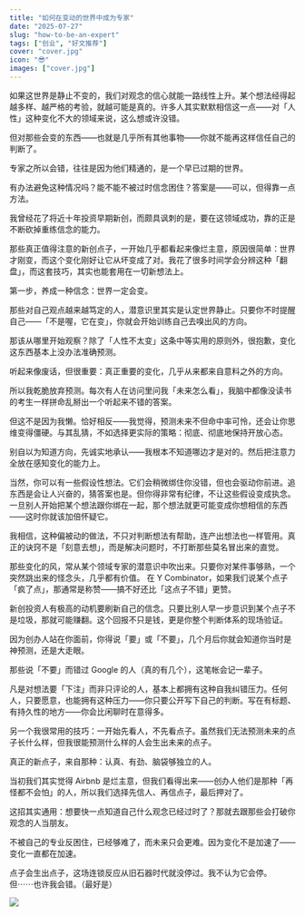 ```yaml
---
title: "如何在变动的世界中成为专家"
date: "2025-07-27"
slug: "how-to-be-an-expert"
tags: ["创业", "好文推荐"]
cover: "cover.jpg"
icon: "😎"
images: ["cover.jpg"]
---
```

如果这世界是静止不变的，我们对观念的信心就能一路线性上升。某个想法经得起越多样、越严格的考验，就越可能是真的。许多人其实默默相信这一点——对「人性」这种变化不大的领域来说，这么想或许没错。



但对那些会变的东西——也就是几乎所有其他事物——你就不能再这样信任自己的判断了。



专家之所以会错，往往是因为他们精通的，是一个早已过期的世界。



有办法避免这种情况吗？能不能不被过时信念困住？答案是——可以，但得靠一点方法。



我曾经花了将近十年投资早期新创，而颇具讽刺的是，要在这领域成功，靠的正是不断砍掉重练信念的能力。



那些真正值得注意的新创点子，一开始几乎都看起来像烂主意，原因很简单：世界才刚变，而这个变化刚好让它从坏变成了对。我花了很多时间学会分辨这种「翻盘」，而这套技巧，其实也能套用在一切新想法上。



第一步，养成一种信念：世界一定会变。



那些对自己观点越来越笃定的人，潜意识里其实是认定世界静止。只要你不时提醒自己——「不是喔，它在变」，你就会开始训练自己去嗅出风的方向。



那该从哪里开始观察？除了「人性不太变」这条中等实用的原则外，很抱歉，变化这东西基本上没办法准确预测。



听起来像废话，但很重要：真正重要的变化，几乎从来都来自意料之外的方向。



所以我乾脆放弃预测。每次有人在访问里问我「未来怎么看」，我脑中都像没读书的考生一样拼命乱掰出一个听起来不错的答案。



但这不是因为我懒。恰好相反——我觉得，预测未来不但命中率可怜，还会让你思维变得僵硬。与其乱猜，不如选择更实际的策略：彻底、彻底地保持开放心态。



别自以为知道方向，先诚实地承认——我根本不知道哪边才是对的。然后把注意力全放在感知变化的能力上。



当然，你可以有一些假设性想法。它们会稍微绑住你没错，但也会驱动你前进。追东西是会让人兴奋的，猜答案也是。但你得非常有纪律，不让这些假设变成执念。
一旦别人开始把某个想法跟你绑在一起，那个想法就更可能变成你想相信的东西——这时你就该加倍怀疑它。



我相信，这种偏被动的做法，不只对判断想法有帮助，连产出想法也一样管用。真正的诀窍不是「刻意去想」，而是解决问题时，不打断那些莫名冒出来的直觉。



那些变化的风，常从某个领域专家的潜意识中吹出来。只要你对某件事够熟，一个突然跳出来的怪念头，几乎都有价值。
在 Y Combinator，如果我们说某个点子「疯了点」，那通常是称赞——搞不好还比「这点子不错」更赞。



新创投资人有极高的动机要刷新自己的信念。只要比别人早一步意识到某个点子不是垃圾，那就可能赚翻。这个回报不只是钱，更是你整个判断体系的现场验证。



因为创办人站在你面前，你得说「要」或「不要」，几个月后你就会知道你当时是神预测，还是大走眼。



那些说「不要」而错过 Google 的人（真的有几个），这笔帐会记一辈子。



凡是对想法要「下注」而非只评论的人，基本上都拥有这种自我纠错压力。任何人，只要愿意，也能拥有这种压力——你只要公开写下自己的判断。写在有标题、有持久性的地方——你会比闲聊时在意得多。



另一个我很常用的技巧：一开始先看人，不先看点子。虽然我们无法预测未来的点子长什么样，但我很能预测什么样的人会生出未来的点子。



真正的新点子，来自那种：认真、有劲、脑袋够独立的人。



当初我们其实觉得 Airbnb 是烂主意，但我们看得出来——创办人他们是那种「再怪都不会怕」的人，所以我们选择先信人、再信点子，最后押对了。



这招其实通用：想要快一点知道自己什么观念已经过时了？那就去跟那些会打破你观念的人当朋友。



不被自己的专业反困住，已经够难了，而未来只会更难。因为变化不是加速了——变化一直都在加速。



点子会生出点子，这场连锁反应从旧石器时代就没停过。我不认为它会停。
但⋯⋯也许我会错。（最好是）




![](https://prod-files-secure.s3.us-west-2.amazonaws.com/112d0858-5090-4d34-a606-b75eb8d65fd2/46476355-9cf3-4e99-9b7a-3531bc426380/1000202064.png?X-Amz-Algorithm=AWS4-HMAC-SHA256&X-Amz-Content-Sha256=UNSIGNED-PAYLOAD&X-Amz-Credential=ASIAZI2LB466YZAEITEL%2F20251101%2Fus-west-2%2Fs3%2Faws4_request&X-Amz-Date=20251101T051238Z&X-Amz-Expires=3600&X-Amz-Security-Token=IQoJb3JpZ2luX2VjEFwaCXVzLXdlc3QtMiJIMEYCIQC15WNYWBrKeDSJdEygcI%2BHDWMge9%2F21TiZEFtMQMv5FwIhALOEb4THtTH70zLfJjiqaljspuGcIe%2F8urrZopY2oEFrKv8DCCUQABoMNjM3NDIzMTgzODA1Igx9WvklaAm1dgQXRJEq3APA8l4AFJ%2BhIJe9kWRrbxId9b1H6YZyume%2Fyb184z2Xqke%2F4QAViQOf8hVr7YSEhbkUzbi0vyPB%2F8MhJ0%2BmpqRPdluH2xK%2B416rAaYw5tc9WNrUyS97TdpdHSO2shajnywKfy04bW7%2B%2FSvDEl4CwuUB5MNu2kWVGT3cq7Z2lMjiuK%2F%2FUJ5cQj9oULi9tEBPvpEYfFAX%2Be2Y1NVR5FKmi4tPpLvM4%2Fl8fMm%2F5rdMz22iyZRnTzmXbMLq%2B0AOFr%2BMs4c97MbCdz6%2BuoYzSj235SjV64zwbVXvJ2fehQ1DDRTFacSrS4IVvkkiRMZVtnbGu2U94PW9xJPpW79%2BH4WXeuJVIJ4PHU%2FHmVqZO1TWvqa6172Pdza%2BEsDYJdL%2FoN%2FO8MSPGJQlZUH%2FnzvmhBae512vk0koEwDrrxcAls2KlyI9BlnnNp2aDxwK5LmZ34lyPgqnBx9t4utLJMQ3Zq7KiaCRgDLmT57riPGnAQKrYVKBgkb9HuwwwoHYWJkW2KQQrteemMKiSiMEe7viSSgmwK6wSc20EJhEqVU79hj9pTDM77m0JnMqlvMHsx0AQ%2FDmlWbf49vUujjiqKFFAhRIr%2FAISpJtGfA4Yyvba6x7y2qy2IzyfNkJAn%2F7eM6x3TC6jJbIBjqkAcqvEOahEQECqq2Euacu0qJMR05Paud42uVsHdAJcGih3e91lOrMeaBaK%2BbI02dkS%2BIQQ5ss89JB6oRNXt67U5tPv27VZq7fE9o4%2Fs5qZzJe6cHIso4ctEJmXo5H30XpVE5GCY%2FBLTsPNDsD%2FI%2FQKWLkjA3UfZVIU%2FbpG32lumWUK%2BrfldY%2FyUaWONZR4gjmNlKBRXHPhp6k3XCj6mOWWez0lSsA&X-Amz-Signature=da2e381ccba1006d2a2e503f6ae378629c612ecf1672793f707c9e2a4fba9d92&X-Amz-SignedHeaders=host&x-amz-checksum-mode=ENABLED&x-id=GetObject)

